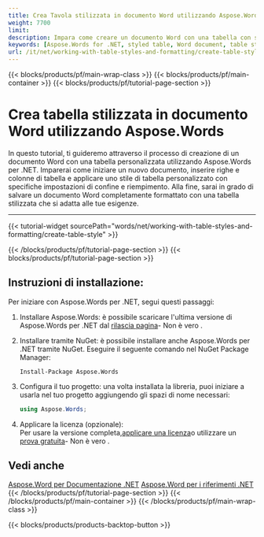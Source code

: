 ```yaml
---
title: Crea Tavola stilizzata in documento Word utilizzando Aspose.Words per .NET
weight: 7700
limit: 
description: Impara come creare un documento Word con una tabella con stile utilizzando Aspose.Words per .NET. Stile tabella personalizzato, confini e rivestimento inclusi.
keywords: [Aspose.Words for .NET, styled table, Word document, table style, table formatting, document creation, borders, padding, .NET tutorial]
url: /it/net/working-with-table-styles-and-formatting/create-table-style/
---
```

{{< blocks/products/pf/main-wrap-class >}}
{{< blocks/products/pf/main-container >}}
{{< blocks/products/pf/tutorial-page-section >}}

# Crea tabella stilizzata in documento Word utilizzando Aspose.Words

In questo tutorial, ti guideremo attraverso il processo di creazione di un documento Word con una tabella personalizzata utilizzando Aspose.Words per .NET. Imparerai come iniziare un nuovo documento, inserire righe e colonne di tabella e applicare uno stile di tabella personalizzato con specifiche impostazioni di confine e riempimento. Alla fine, sarai in grado di salvare un documento Word completamente formattato con una tabella stilizzata che si adatta alle tue esigenze.

---
{{< tutorial-widget sourcePath="words/net/working-with-table-styles-and-formatting/create-table-style" >}}

{{< /blocks/products/pf/tutorial-page-section >}}
{{< blocks/products/pf/tutorial-page-section >}}
## Instruzioni di installazione:
Per iniziare con Aspose.Words per .NET, segui questi passaggi:

1. Installare Aspose.Words: è possibile scaricare l'ultima versione di Aspose.Words per .NET dal [rilascia pagina](https://releases.aspose.com/words/net/)\- Non è vero .

2. Installare tramite NuGet: è possibile installare anche Aspose.Words per .NET tramite NuGet. Eseguire il seguente comando nel NuGet Package Manager:
   ```
   Install-Package Aspose.Words
   ```

3. Configura il tuo progetto: una volta installata la libreria, puoi iniziare a usarla nel tuo progetto aggiungendo gli spazi di nome necessari:
   ```csharp
   using Aspose.Words;
   ```
4. Applicare la licenza (opzionale):  
   Per usare la versione completa,[applicare una licenza](https://purchase.aspose.com/temporary-license/)o utilizzare un [prova gratuita](https://releases.aspose.com/words/net/)\- Non è vero .
   
## Vedi anche
[Aspose.Word per Documentazione .NET](https://docs.aspose.com/words/net/)
[Aspose.Word per i riferimenti .NET](https://reference.aspose.com/words/net/)
{{< /blocks/products/pf/tutorial-page-section >}}
{{< /blocks/products/pf/main-container >}}
{{< /blocks/products/pf/main-wrap-class >}}

{{< blocks/products/products-backtop-button >}}
